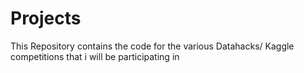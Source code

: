 # Projects
This Repository contains the code for the various Datahacks/ Kaggle competitions that i will be participating in
